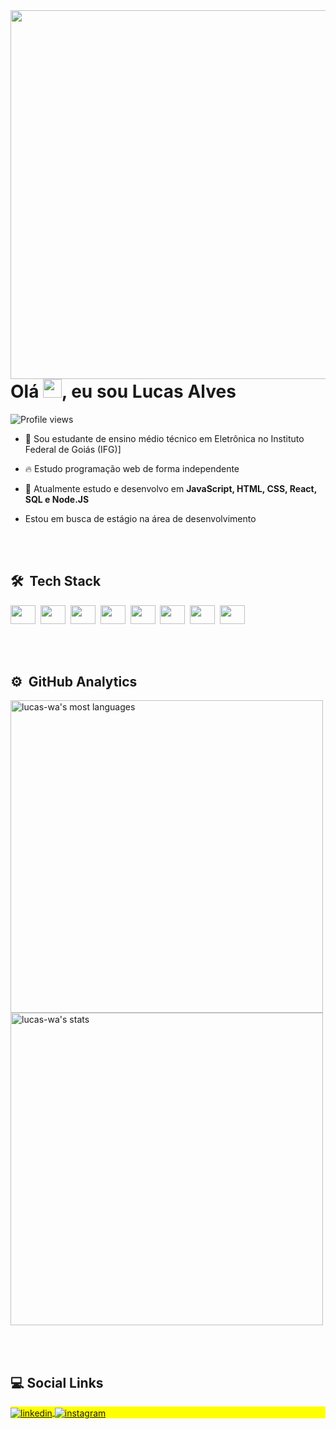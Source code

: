 <img align="right" height="590em" src="https://raw.githubusercontent.com/gist/lucas-wa/a6696225ffc8a64e25bede3387f7e7a2/raw/828608b37626db6daab1247ff332be4d057b0793/Profile_card.svg"/>

<h1 align="left">Olá <img src="https://raw.githubusercontent.com/kaueMarques/kaueMarques/master/hi.gif" width="30px">, eu sou Lucas Alves</h1>

<p align="left"> <img src="https://komarev.com/ghpvc/?username=lucas-wa&color=yellow" alt="Profile views" /> </p>

- 🔭 Sou estudante de ensino médio técnico em Eletrônica no Instituto Federal de Goiás (IFG)]

- 🔥 Estudo programação web de forma independente

- 💬 Atualmente estudo e desenvolvo em **JavaScript, HTML, CSS, React, SQL e Node.JS**

- Estou em busca de estágio na área de desenvolvimento

<br><br>

## 🛠 &nbsp;Tech Stack

<img width="40" height="30" src="https://cdn.jsdelivr.net/gh/devicons/devicon/icons/javascript/javascript-original.svg" />&nbsp;
<img width="40" height="30" src="https://cdn.jsdelivr.net/gh/devicons/devicon/icons/nodejs/nodejs-original.svg" />&nbsp;
<img width="40" height="30" src="https://cdn.jsdelivr.net/gh/devicons/devicon/icons/html5/html5-original.svg" />&nbsp;
<img width="40" height="30" src="https://cdn.jsdelivr.net/gh/devicons/devicon/icons/css3/css3-original.svg" />&nbsp;
<img width="40" height="30" src="https://cdn.jsdelivr.net/gh/devicons/devicon/icons/git/git-original.svg" />&nbsp;
<img width="40" height="30" src="https://cdn.jsdelivr.net/gh/devicons/devicon/icons/github/github-original.svg" />&nbsp;
<img width="40" height="30" src="https://cdn.jsdelivr.net/gh/devicons/devicon/icons/sqlite/sqlite-original.svg" />&nbsp;
<img width="40"  height="30" src="https://cdn.jsdelivr.net/gh/devicons/devicon/icons/react/react-original.svg" />

<br><br>

## ⚙️ &nbsp;GitHub Analytics

<div >
<img width="500em" src="https://github-readme-stats.vercel.app/api/top-langs/?username=maykbrito&layout=compact&theme=dracula" alt="lucas-wa's most languages"/>
<img width="500em" src="https://github-readme-stats.vercel.app/api?username=lucas-wa&show_icons=true&theme=dracula" alt="lucas-wa's stats"/>
</div>

<br><br>

## :computer: Social Links

<p align="left" style="background:yellow">
<a href="https://www.linkedin.com/in/lucas-alves-238914222" target="_blank">
  <img align="center" src="https://img.shields.io/badge/LinkedIn-0077B5?style=for-the-badge&logo=linkedin&logoColor=white" alt="linkedin"/>
</a>
<a href="https://www.instagram.com/lucas_w.a" target="_blank">
 <img align="center" src="https://img.shields.io/badge/Instagram-E4405F?style=for-the-badge&logo=instagram&logoColor=white" alt="instagram"/>
</a>
</p>

